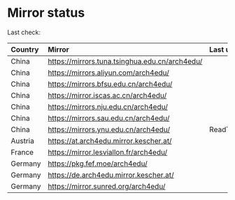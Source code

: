 <script src="./time.js"></script>
# Mirror status
Last check: <script type="text/javascript">localize(1689376747.9435556);</script>

|Country|Mirror|Last update|
|:------|:-----|:----------|
|China|https://mirrors.tuna.tsinghua.edu.cn/arch4edu/|<script type="text/javascript">localize(1689359569);</script>|
|China|https://mirrors.aliyun.com/arch4edu/|<script type="text/javascript">localize(1689316975);</script>|
|China|https://mirrors.bfsu.edu.cn/arch4edu/|<script type="text/javascript">localize(1689273131);</script>|
|China|https://mirror.iscas.ac.cn/arch4edu/|<script type="text/javascript">localize(1689359569);</script>|
|China|https://mirrors.nju.edu.cn/arch4edu/|<script type="text/javascript">localize(1689273131);</script>|
|China|https://mirrors.sau.edu.cn/arch4edu/|<script type="text/javascript">localize(1689316975);</script>|
|China|https://mirrors.ynu.edu.cn/arch4edu/|ReadTimeout|
|Austria|https://at.arch4edu.mirror.kescher.at/|<script type="text/javascript">localize(1689316975);</script>|
|France|https://mirror.lesviallon.fr/arch4edu/|<script type="text/javascript">localize(1689316975);</script>|
|Germany|https://pkg.fef.moe/arch4edu/|<script type="text/javascript">localize(1689316975);</script>|
|Germany|https://de.arch4edu.mirror.kescher.at/|<script type="text/javascript">localize(1689316975);</script>|
|Germany|https://mirror.sunred.org/arch4edu/|<script type="text/javascript">localize(1689316975);</script>|

<script src="./tablefilter/tablefilter.js"></script>
<script src="./table.js"></script>
